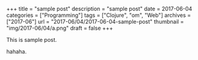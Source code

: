 +++
title = "sample post"
description = "sample post"
date = 2017-06-04
categories = ["Programming"]
tags = ["Clojure", "om", "Web"]
archives = ["2017-06"]
url = "2017-06/04/2017-06-04-sample-post"
thumbnail = "img/2017-06/04/a.png"
draft = false
+++

This is sample post.

<!--more-->

hahaha.

